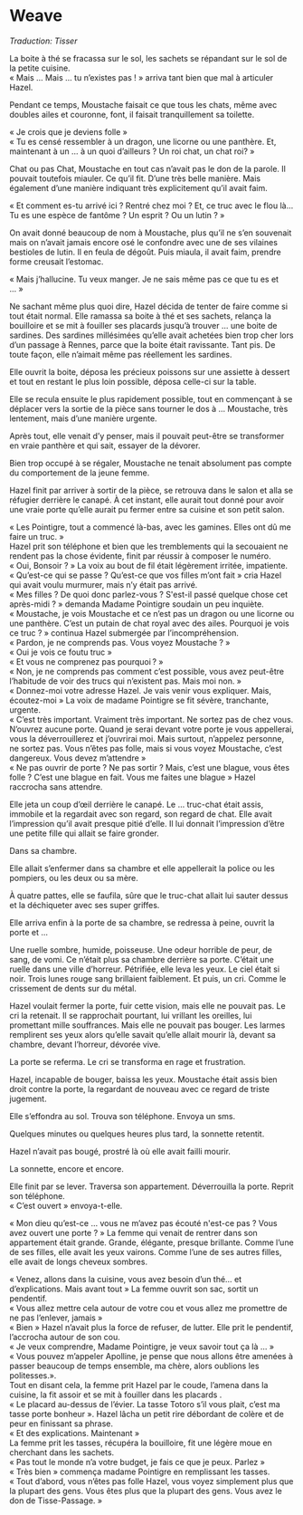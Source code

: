 # Weave

_Traduction: Tisser_

La boite à thé se fracassa sur le sol, les sachets se répandant sur le sol de la petite cuisine.  
« Mais … Mais … tu n’existes pas ! » arriva tant bien que mal à articuler Hazel.  

Pendant ce temps, Moustache faisait ce que tous les chats, même avec doubles ailes et couronne, font, il faisait tranquillement sa toilette.  

« Je crois que je deviens folle »  
« Tu es censé ressembler à un dragon, une licorne ou une panthère. Et, maintenant à un … à un quoi d’ailleurs ? Un roi chat, un chat roi? »  

Chat ou pas Chat, Moustache en tout cas n’avait pas le don de la parole. Il pouvait toutefois miauler. Ce qu’il fit. D’une très belle manière. Mais également d’une manière indiquant très explicitement qu’il avait faim.  

« Et comment es-tu arrivé ici ? Rentré chez moi ? Et, ce truc avec le flou là… Tu es une espèce de fantôme ? Un esprit ? Ou un lutin ? »  

On avait donné beaucoup de nom à Moustache, plus qu’il ne s’en souvenait mais on n’avait jamais encore osé le confondre avec une de ses vilaines bestioles de lutin. Il en feula de dégoût. Puis miaula, il avait faim, prendre forme creusait l’estomac.  

« Mais j’hallucine. Tu veux manger. Je ne sais même pas ce que tu es et … »  

Ne sachant même plus quoi dire, Hazel décida de tenter de faire comme si tout était normal. Elle ramassa sa boite à thé et ses sachets, relança la bouilloire et se mit à fouiller ses placards jusqu’à trouver … une boite de sardines. Des sardines millésimées qu’elle avait achetées bien trop cher lors d’un passage à Rennes, parce que la boite était ravissante. Tant pis. De toute façon, elle n’aimait même pas réellement les sardines.  

Elle ouvrit la boite, déposa les précieux poissons sur une assiette à dessert et tout en restant le plus loin possible, déposa celle-ci sur la table.  

Elle se recula ensuite le plus rapidement possible, tout en commençant à se déplacer vers la sortie de la pièce sans tourner le dos à … Moustache, très lentement, mais d’une manière urgente.  

Après tout, elle venait d’y penser, mais il pouvait peut-être se transformer en vraie panthère et qui sait, essayer de la dévorer.  

Bien trop occupé à se régaler, Moustache ne tenait absolument pas compte du comportement de la jeune femme.  
  
Hazel finit par arriver à sortir de la pièce, se retrouva dans le salon et alla se réfugier derrière le canapé. À cet instant, elle aurait tout donné pour avoir une vraie porte qu’elle aurait pu fermer entre sa cuisine et son petit salon.  

« Les Pointigre, tout a commencé là-bas, avec les gamines. Elles ont dû me faire un truc. »  
Hazel prit son téléphone et bien que les tremblements qui la secouaient ne rendent pas la chose évidente, finit par réussir à composer le numéro.  
« Oui, Bonsoir ? » La voix au bout de fil était légèrement irritée, impatiente.  
« Qu’est-ce qui se passe ? Qu’est-ce que vos filles m’ont fait » cria Hazel qui avait voulu murmurer, mais n’y était pas arrivé.  
« Mes filles ? De quoi donc parlez-vous ? S'est-il passé quelque chose cet après-midi ? » demanda Madame Pointigre soudain un peu inquiète.  
« Moustache, je vois Moustache et ce n’est pas un dragon ou une licorne ou une panthère. C’est un putain de chat royal avec des ailes. Pourquoi je vois ce truc ? » continua Hazel submergée par l’incompréhension.  
« Pardon, je ne comprends pas. Vous voyez Moustache ? »  
« Oui je vois ce foutu truc »  
« Et vous ne comprenez pas pourquoi ? »  
« Non, je ne comprends pas comment c’est possible, vous avez peut-être l’habitude de voir des trucs qui n’existent pas. Mais moi non. »  
« Donnez-moi votre adresse Hazel. Je vais venir vous expliquer. Mais, écoutez-moi » La voix de madame Pointigre se fit sévère, tranchante, urgente.  
« C’est très important. Vraiment très important. Ne sortez pas de chez vous.   N’ouvrez aucune porte. Quand je serai devant votre porte je vous appellerai, vous la déverrouillerez et j’ouvrirai moi. Mais surtout, n’appelez personne, ne sortez pas.   Vous n’êtes pas folle, mais si vous voyez Moustache, c’est dangereux. Vous devez m’attendre »  
« Ne pas ouvrir de porte ? Ne pas sortir ? Mais, c’est une blague, vous êtes folle ?   C’est une blague en fait. Vous me faites une blague » Hazel raccrocha sans attendre.  

Elle jeta un coup d’œil derrière le canapé. Le … truc-chat était assis, immobile et la regardait avec son regard, son regard de chat. Elle avait l’impression qu’il avait presque pitié d’elle. Il lui donnait l’impression d’être une petite fille qui allait se faire gronder.  

Dans sa chambre.  

Elle allait s’enfermer dans sa chambre et elle appellerait la police ou les pompiers, ou les deux ou sa mère.  

À quatre pattes, elle se faufila, sûre que le truc-chat allait lui sauter dessus et la déchiqueter avec ses super griffes.  

Elle arriva enfin à la porte de sa chambre, se redressa à peine, ouvrit la porte et …  

Une ruelle sombre, humide, poisseuse. Une odeur horrible de peur, de sang, de vomi. Ce n’était plus sa chambre derrière sa porte. C’était une ruelle dans une ville d’horreur. Pétrifiée, elle leva les yeux. Le ciel était si noir. Trois lunes rouge sang brillaient faiblement. Et puis, un cri. Comme le crissement de dents sur du métal.  

Hazel voulait fermer la porte, fuir cette vision, mais elle ne pouvait pas. Le cri la retenait. Il se rapprochait pourtant, lui vrillant les oreilles, lui promettant mille souffrances. Mais elle ne pouvait pas bouger. Les larmes remplirent ses yeux alors qu’elle savait qu’elle allait mourir là, devant sa chambre, devant l’horreur, dévorée vive.  

La porte se referma. Le cri se transforma en rage et frustration.  

Hazel, incapable de bouger, baissa les yeux. Moustache était assis bien droit contre la porte, la regardant de nouveau avec ce regard de triste jugement.  

Elle s’effondra au sol. Trouva son téléphone. Envoya un sms.  

Quelques minutes ou quelques heures plus tard, la sonnette retentit.  

Hazel n’avait pas bougé, prostré là où elle avait failli mourir.  

La sonnette, encore et encore.  

Elle finit par se lever. Traversa son appartement. Déverrouilla la porte. Reprit son téléphone.  
« C’est ouvert » envoya-t-elle.  

« Mon dieu qu’est-ce … vous ne m’avez pas écouté n'est-ce pas ? Vous avez ouvert une porte ? » La femme qui venait de rentrer dans son appartement était grande. Grande, élégante, presque brillante. Comme l’une de ses filles, elle avait les yeux vairons. Comme l’une de ses autres filles, elle avait de longs cheveux sombres.  

« Venez, allons dans la cuisine, vous avez besoin d’un thé… et d’explications. Mais avant tout » La femme ouvrit son sac, sortit un pendentif.  
« Vous allez mettre cela autour de votre cou et vous allez me promettre de ne pas l’enlever, jamais »  
« Bien » Hazel n’avait plus la force de refuser, de lutter. Elle prit le pendentif, l’accrocha autour de son cou.  
« Je veux comprendre, Madame Pointigre, je veux savoir tout ça là … »  
« Vous pouvez m’appeler Apolline, je pense que nous allons être amenées à passer beaucoup de temps ensemble, ma chère, alors oublions les politesses.».  
Tout en disant cela, la femme prit Hazel par le coude, l’amena dans la cuisine, la fit assoir et se mit à fouiller dans les placards .  
« Le placard au-dessus de l’évier. La tasse Totoro s’il vous plait, c’est ma tasse porte bonheur ». Hazel lâcha un petit rire débordant de colère et de peur en finissant sa phrase.  
« Et des explications. Maintenant »  
La femme prit les tasses, récupéra la bouilloire, fit une légère moue en cherchant dans les sachets.  
« Pas tout le monde n’a votre budget, je fais ce que je peux. Parlez »  
« Très bien » commença madame Pointigre en remplissant les tasses.  
« Tout d’abord, vous n’êtes pas folle Hazel, vous voyez simplement plus que la plupart des gens. Vous êtes plus que la plupart des gens. Vous avez le don de Tisse-Passage. »  
